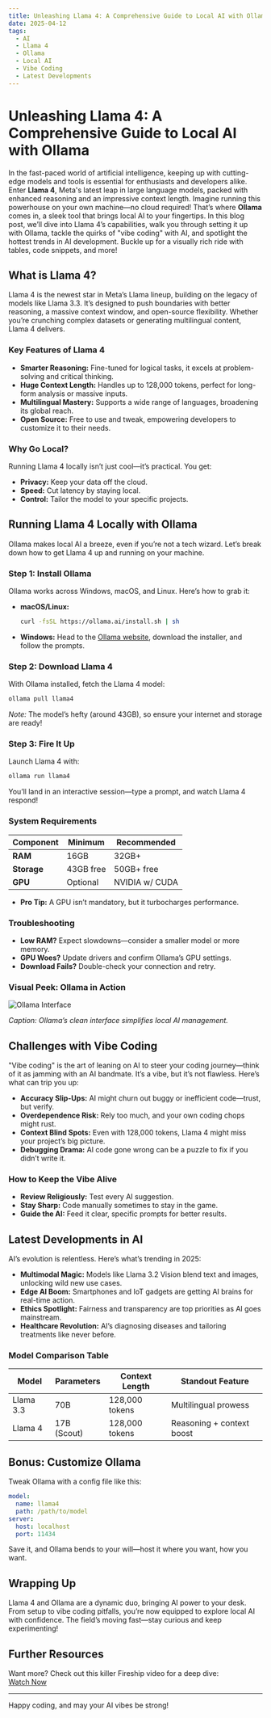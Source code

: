 ```yaml
---
title: Unleashing Llama 4: A Comprehensive Guide to Local AI with Ollama
date: 2025-04-12
tags:
  - AI
  - Llama 4
  - Ollama
  - Local AI
  - Vibe Coding
  - Latest Developments
---
```


# Unleashing Llama 4: A Comprehensive Guide to Local AI with Ollama

In the fast-paced world of artificial intelligence, keeping up with cutting-edge models and tools is essential for enthusiasts and developers alike. Enter **Llama 4**, Meta's latest leap in large language models, packed with enhanced reasoning and an impressive context length. Imagine running this powerhouse on your own machine—no cloud required! That’s where **Ollama** comes in, a sleek tool that brings local AI to your fingertips. In this blog post, we’ll dive into Llama 4’s capabilities, walk you through setting it up with Ollama, tackle the quirks of "vibe coding" with AI, and spotlight the hottest trends in AI development. Buckle up for a visually rich ride with tables, code snippets, and more!

## What is Llama 4?

Llama 4 is the newest star in Meta’s Llama lineup, building on the legacy of models like Llama 3.3. It’s designed to push boundaries with better reasoning, a massive context window, and open-source flexibility. Whether you’re crunching complex datasets or generating multilingual content, Llama 4 delivers.

### Key Features of Llama 4

- **Smarter Reasoning:** Fine-tuned for logical tasks, it excels at problem-solving and critical thinking.
- **Huge Context Length:** Handles up to 128,000 tokens, perfect for long-form analysis or massive inputs.
- **Multilingual Mastery:** Supports a wide range of languages, broadening its global reach.
- **Open Source:** Free to use and tweak, empowering developers to customize it to their needs.

### Why Go Local?

Running Llama 4 locally isn’t just cool—it’s practical. You get:
- **Privacy:** Keep your data off the cloud.
- **Speed:** Cut latency by staying local.
- **Control:** Tailor the model to your specific projects.

## Running Llama 4 Locally with Ollama

Ollama makes local AI a breeze, even if you’re not a tech wizard. Let’s break down how to get Llama 4 up and running on your machine.

### Step 1: Install Ollama

Ollama works across Windows, macOS, and Linux. Here’s how to grab it:

- **macOS/Linux:**
  ```bash
  curl -fsSL https://ollama.ai/install.sh | sh
  ```

- **Windows:**
  Head to the [Ollama website](https://ollama.ai), download the installer, and follow the prompts.

### Step 2: Download Llama 4

With Ollama installed, fetch the Llama 4 model:
```bash
ollama pull llama4
```
*Note:* The model’s hefty (around 43GB), so ensure your internet and storage are ready!

### Step 3: Fire It Up

Launch Llama 4 with:
```bash
ollama run llama4
```
You’ll land in an interactive session—type a prompt, and watch Llama 4 respond!

### System Requirements

| Component   | Minimum       | Recommended         |
|-------------|---------------|---------------------|
| **RAM**     | 16GB          | 32GB+              |
| **Storage** | 43GB free     | 50GB+ free         |
| **GPU**     | Optional      | NVIDIA w/ CUDA     |

- **Pro Tip:** A GPU isn’t mandatory, but it turbocharges performance.

### Troubleshooting

- **Low RAM?** Expect slowdowns—consider a smaller model or more memory.
- **GPU Woes?** Update drivers and confirm Ollama’s GPU settings.
- **Download Fails?** Double-check your connection and retry.

### Visual Peek: Ollama in Action

![Ollama Interface](https://example.com/ollama-interface.png)  

*Caption: Ollama’s clean interface simplifies local AI management.*

## Challenges with Vibe Coding

"Vibe coding" is the art of leaning on AI to steer your coding journey—think of it as jamming with an AI bandmate. It’s a vibe, but it’s not flawless. Here’s what can trip you up:

- **Accuracy Slip-Ups:** AI might churn out buggy or inefficient code—trust, but verify.
- **Overdependence Risk:** Rely too much, and your own coding chops might rust.
- **Context Blind Spots:** Even with 128,000 tokens, Llama 4 might miss your project’s big picture.
- **Debugging Drama:** AI code gone wrong can be a puzzle to fix if you didn’t write it.

### How to Keep the Vibe Alive

- **Review Religiously:** Test every AI suggestion.
- **Stay Sharp:** Code manually sometimes to stay in the game.
- **Guide the AI:** Feed it clear, specific prompts for better results.

## Latest Developments in AI

AI’s evolution is relentless. Here’s what’s trending in 2025:

- **Multimodal Magic:** Models like Llama 3.2 Vision blend text and images, unlocking wild new use cases.
- **Edge AI Boom:** Smartphones and IoT gadgets are getting AI brains for real-time action.
- **Ethics Spotlight:** Fairness and transparency are top priorities as AI goes mainstream.
- **Healthcare Revolution:** AI’s diagnosing diseases and tailoring treatments like never before.

### Model Comparison Table

| Model       | Parameters | Context Length | Standout Feature            |
|-------------|------------|----------------|-----------------------------|
| Llama 3.3   | 70B        | 128,000 tokens | Multilingual prowess        |
| Llama 4     | 17B (Scout)| 128,000 tokens | Reasoning + context boost   |

## Bonus: Customize Ollama

Tweak Ollama with a config file like this:

```yaml
model:
  name: llama4
  path: /path/to/model
server:
  host: localhost
  port: 11434
```

Save it, and Ollama bends to your will—host it where you want, how you want.

## Wrapping Up

Llama 4 and Ollama are a dynamic duo, bringing AI power to your desk. From setup to vibe coding pitfalls, you’re now equipped to explore local AI with confidence. The field’s moving fast—stay curious and keep experimenting!

## Further Resources

Want more? Check out this killer Fireship video for a deep dive:  
[Watch Now](https://www.youtube.com/watch?v=P4M9wfJH-yI)

---

Happy coding, and may your AI vibes be strong!
